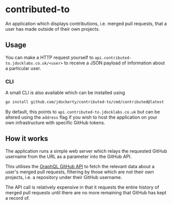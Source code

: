 # contributed-to

An application which displays contributions, i.e. merged pull requests, that a user has made outside of their own projects.

## Usage

You can make a HTTP request yourself to `api.contributed-to.jdocklabs.co.uk/<user>` to receive a JSON payload of information about a particular user.


### CLI

A small CLI is also available which can be installed using

```bash
go install github.com/jdockerty/contributed-to/cmd/contributed@latest
```

By default, this points to `api.contributed-to.jdocklabs.co.uk` but can be altered using the `address` flag if you wish to host the application
on your own infrastructure with specific GitHub tokens.

## How it works

The application runs a simple web server which relays the requested GitHub username from the URL as a parameter into the GitHub API.

This utilises the [GraphQL GitHub API](https://docs.github.com/en/graphql) to fetch the relevant data about a user's merged pull requests, filtering by those which are
not their own projects, i.e. a repository under their GitHub username.

The API call is relatively expensive in that it requests the entire history of merged pull requests until
there are no more remaining that GitHub has kept a record of.
